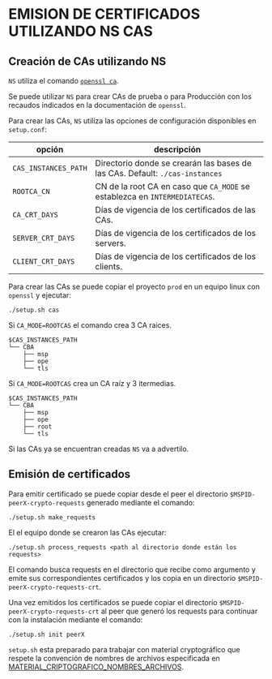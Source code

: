 # EMISION DE CERTIFICADOS UTILIZANDO NS CAS

## Creación de CAs utilizando NS

`NS` utiliza el comando [`openssl ca`](https://www.openssl.org/docs/man1.0.2/man1/ca.html).

Se puede utilizar `NS` para crear CAs de prueba o para Producción con los recaudos indicados en la documentación de `openssl`.

Para crear las CAs, `NS` utiliza las opciones de configuración disponibles en `setup.conf`:

| opción               | descripción                                                                  |
| -------------------- | ---------------------------------------------------------------------------- |
| `CAS_INSTANCES_PATH` | Directorio donde se crearán las bases de las CAs. Default: `./cas-instances` |
| `ROOTCA_CN`          | CN de la root CA en caso que `CA_MODE` se establezca en `INTERMEDIATECAS`.   |
| `CA_CRT_DAYS`        | Días de vigencia de los certificados de las CAs.                             |
| `SERVER_CRT_DAYS`    | Días de vigencia de los certificados de los servers.                         |
| `CLIENT_CRT_DAYS`    | Días de vigencia de los certificados de los clients.  

Para crear las CAs se puede copiar el proyecto `prod` en un equipo linux con `openssl` y ejecutar:

    ./setup.sh cas

Si `CA_MODE=ROOTCAS` el comando crea 3 CA raices.

```
$CAS_INSTANCES_PATH
└── CBA
    ├── msp
    ├── ope
    └── tls
```

Si `CA_MODE=ROOTCAS` crea un CA raíz y 3 itermedias.

```
$CAS_INSTANCES_PATH
└── CBA
    ├── msp
    ├── ope
    ├── root
    └── tls
```

Si las CAs ya se encuentran creadas `NS` va a advertilo.

## Emisión de certificados

Para emitir certificado se puede copiar desde el peer el directorio `$MSPID-peerX-crypto-requests` generado mediante el comando:

    ./setup.sh make_requests

El el equipo donde se crearon las CAs ejecutar:

    ./setup.sh process_requests <path al directorio donde están los requests>

El comando busca requests en el directorio que recibe como argumento y emite sus correspondientes certificados y los copia en un directorio `$MSPID-peerX-crypto-requests-crt`.

Una vez emitidos los certificados se puede copiar el directorio `$MSPID-peerX-crypto-requests-crt` al peer que generó los requests para continuar con la instalación mediante el comando:

    ./setup.sh init peerX

`setup.sh` esta preparado para trabajar con material cryptográfico que respete la convención de nombres de archivos especificada en [MATERIAL_CRIPTOGRAFICO_NOMBRES_ARCHIVOS](MATERIAL_CRIPTOGRAFICO_NOMBRES_ARCHIVOS.md).
